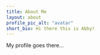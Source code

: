 ```yaml
---
title: About Me
layout: about
profile_pic_alt: "avatar"
short_bio: Hi there this is Abby!
---
```


My profile goes there...